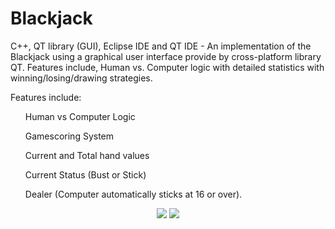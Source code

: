 # Blackjack
C++, QT library (GUI), Eclipse IDE and QT IDE - An implementation of the Blackjack using a graphical user interface provide by cross-platform library QT. Features include, Human vs. Computer logic with detailed statistics with winning/losing/drawing strategies. 

Features include:

<ul>Human vs Computer Logic</ul>
<ul>Gamescoring System</ul>
<ul>Current and Total hand values</ul>
<ul>Current Status (Bust or Stick)</ul>
<ul>Dealer (Computer automatically sticks at 16 or over).</ul>
<p align="center">
<center><img src="http://i.imgur.com/HEOTHv3.png" /img></centre>
<img src="http://i.imgur.com/JtmCSJ9.png" /img>
</p>
